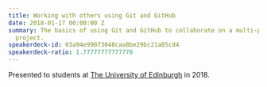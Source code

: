 ```yaml
---
title: Working with others using Git and GitHub
date: 2018-01-17 00:00:00 Z
summary: The basics of using Git and GitHub to collaborate on a multi-person software
  project.
speakerdeck-id: 03a94e99073048caa8be29bc21a05cd4
speakerdeck-ratio: 1.77777777777778
---
```


Presented to students at [The University of Edinburgh](https://www.ed.ac.uk) in 2018.
